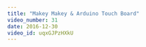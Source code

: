 ```yaml
---
title: "Makey Makey & Arduino Touch Board"
video_number: 31
date: 2016-12-30
video_id: uqxGJPzHXkU
---
```

